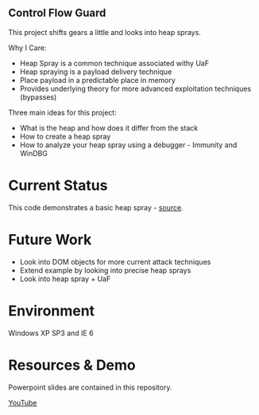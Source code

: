 ## Control Flow Guard

This project shifts gears a little and looks into heap sprays. 

Why I Care:

* Heap Spray is a common technique associated withy UaF
* Heap spraying is a payload delivery technique
* Place payload in a predictable place in memory
* Provides underlying theory for more advanced exploitation techniques (bypasses)

Three main ideas for this project:

* What is the heap and how does it differ from the stack
* How to create a heap spray
* How to analyze your heap spray using a debugger - Immunity and WinDBG


# Current Status

This code demonstrates a basic heap spray - [source](https://www.corelan.be/index.php/2011/12/31/exploit-writing-tutorial-part-11-heap-spraying-demystified/).

# Future Work

* Look into DOM objects for more current attack techniques
* Extend example by looking into precise heap sprays
* Look into heap spray + UaF


# Environment

Windows XP SP3 and IE 6

# Resources & Demo

Powerpoint slides are contained in this repository.

[YouTube]()

